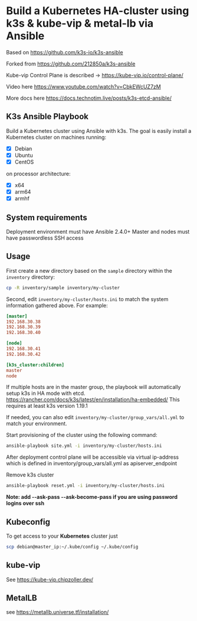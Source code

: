 # Build a Kubernetes HA-cluster using k3s & kube-vip & metal-lb via Ansible

Based on <https://github.com/k3s-io/k3s-ansible>

Forked from <https://github.com/212850a/k3s-ansible>

Kube-vip Control Plane is described -> <https://kube-vip.io/control-plane/>

Video here <https://www.youtube.com/watch?v=CbkEWcUZ7zM>

More docs here <https://docs.technotim.live/posts/k3s-etcd-ansible/>

## K3s Ansible Playbook

Build a Kubernetes cluster using Ansible with k3s. The goal is easily install a Kubernetes cluster on machines running:

- [X] Debian
- [X] Ubuntu
- [X] CentOS

on processor architecture:

- [X] x64
- [X] arm64
- [X] armhf

## System requirements

Deployment environment must have Ansible 2.4.0+
Master and nodes must have passwordless SSH access

## Usage

First create a new directory based on the `sample` directory within the `inventory` directory:

```bash
cp -R inventory/sample inventory/my-cluster
```

Second, edit `inventory/my-cluster/hosts.ini` to match the system information gathered above. For example:

```ini
[master]
192.168.30.38
192.168.30.39
192.168.30.40

[node]
192.168.30.41
192.168.30.42

[k3s_cluster:children]
master
node
```

If multiple hosts are in the master group, the playbook will automatically setup k3s in HA mode with etcd.
<https://rancher.com/docs/k3s/latest/en/installation/ha-embedded/>
This requires at least k3s version 1.19.1

If needed, you can also edit `inventory/my-cluster/group_vars/all.yml` to match your environment.

Start provisioning of the cluster using the following command:

```bash
ansible-playbook site.yml -i inventory/my-cluster/hosts.ini
```

After deployment control plane will be accessible via virtual ip-address which is defined in inventory/group_vars/all.yml as apiserver_endpoint

Remove k3s cluster

```bash
ansible-playbook reset.yml -i inventory/my-cluster/hosts.ini
```

**Note: add --ask-pass --ask-become-pass if you are using password logins over ssh**

## Kubeconfig

To get access to your **Kubernetes** cluster just

```bash
scp debian@master_ip:~/.kube/config ~/.kube/config
```

## kube-vip

See <https://kube-vip.chipzoller.dev/>

## MetalLB

see <https://metallb.universe.tf/installation/>
